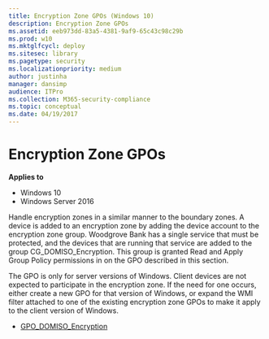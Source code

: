 ```yaml
---
title: Encryption Zone GPOs (Windows 10)
description: Encryption Zone GPOs
ms.assetid: eeb973dd-83a5-4381-9af9-65c43c98c29b
ms.prod: w10
ms.mktglfcycl: deploy
ms.sitesec: library
ms.pagetype: security
ms.localizationpriority: medium
author: justinha
manager: dansimp
audience: ITPro
ms.collection: M365-security-compliance
ms.topic: conceptual
ms.date: 04/19/2017
---
```


# Encryption Zone GPOs

**Applies to**
-   Windows 10
-   Windows Server 2016

Handle encryption zones in a similar manner to the boundary zones. A device is added to an encryption zone by adding the device account to the encryption zone group. Woodgrove Bank has a single service that must be protected, and the devices that are running that service are added to the group CG\_DOMISO\_Encryption. This group is granted Read and Apply Group Policy permissions in on the GPO described in this section.

The GPO is only for server versions of Windows. Client devices are not expected to participate in the encryption zone. If the need for one occurs, either create a new GPO for that version of Windows, or expand the WMI filter attached to one of the existing encryption zone GPOs to make it apply to the client version of Windows.

-   [GPO\_DOMISO\_Encryption](gpo-domiso-encryption.md)
